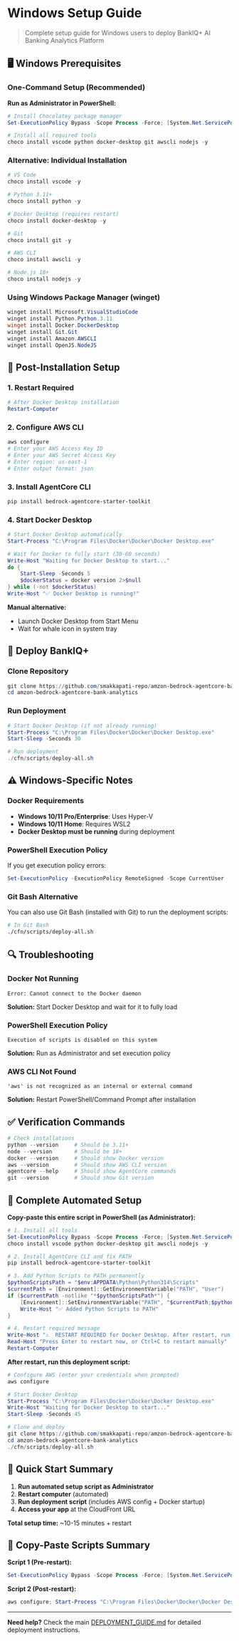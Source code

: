# Windows Setup Guide

> Complete setup guide for Windows users to deploy BankIQ+ AI Banking Analytics Platform

## 🖥️ Windows Prerequisites

### One-Command Setup (Recommended)

**Run as Administrator in PowerShell:**

```powershell
# Install Chocolatey package manager
Set-ExecutionPolicy Bypass -Scope Process -Force; [System.Net.ServicePointManager]::SecurityProtocol = [System.Net.ServicePointManager]::SecurityProtocol -bor 3072; iex ((New-Object System.Net.WebClient).DownloadString('https://community.chocolatey.org/install.ps1'))

# Install all required tools
choco install vscode python docker-desktop git awscli nodejs -y
```

### Alternative: Individual Installation

```powershell
# VS Code
choco install vscode -y

# Python 3.11+
choco install python -y

# Docker Desktop (requires restart)
choco install docker-desktop -y

# Git
choco install git -y

# AWS CLI
choco install awscli -y

# Node.js 18+
choco install nodejs -y
```

### Using Windows Package Manager (winget)

```powershell
winget install Microsoft.VisualStudioCode
winget install Python.Python.3.11
winget install Docker.DockerDesktop
winget install Git.Git
winget install Amazon.AWSCLI
winget install OpenJS.NodeJS
```

## 🔧 Post-Installation Setup

### 1. Restart Required
```powershell
# After Docker Desktop installation
Restart-Computer
```

### 2. Configure AWS CLI
```powershell
aws configure
# Enter your AWS Access Key ID
# Enter your AWS Secret Access Key  
# Enter region: us-east-1
# Enter output format: json
```

### 3. Install AgentCore CLI
```powershell
pip install bedrock-agentcore-starter-toolkit
```

### 4. Start Docker Desktop
```powershell
# Start Docker Desktop automatically
Start-Process "C:\Program Files\Docker\Docker\Docker Desktop.exe"

# Wait for Docker to fully start (30-60 seconds)
Write-Host "Waiting for Docker Desktop to start..."
do {
    Start-Sleep -Seconds 5
    $dockerStatus = docker version 2>$null
} while (-not $dockerStatus)
Write-Host "✅ Docker Desktop is running!"
```

**Manual alternative:**
- Launch Docker Desktop from Start Menu
- Wait for whale icon in system tray

## 🚀 Deploy BankIQ+

### Clone Repository
```powershell
git clone https://github.com/smakkapati-repo/amzon-bedrock-agentcore-bank-analytics.git
cd amzon-bedrock-agentcore-bank-analytics
```

### Run Deployment
```powershell
# Start Docker Desktop (if not already running)
Start-Process "C:\Program Files\Docker\Docker\Docker Desktop.exe"
Start-Sleep -Seconds 30

# Run deployment
./cfn/scripts/deploy-all.sh
```

## ⚠️ Windows-Specific Notes

### Docker Requirements
- **Windows 10/11 Pro/Enterprise**: Uses Hyper-V
- **Windows 10/11 Home**: Requires WSL2
- **Docker Desktop must be running** during deployment

### PowerShell Execution Policy
If you get execution policy errors:
```powershell
Set-ExecutionPolicy -ExecutionPolicy RemoteSigned -Scope CurrentUser
```

### Git Bash Alternative
You can also use Git Bash (installed with Git) to run the deployment scripts:
```bash
# In Git Bash
./cfn/scripts/deploy-all.sh
```

## 🔍 Troubleshooting

### Docker Not Running
```
Error: Cannot connect to the Docker daemon
```
**Solution:** Start Docker Desktop and wait for it to fully load

### PowerShell Execution Policy
```
Execution of scripts is disabled on this system
```
**Solution:** Run as Administrator and set execution policy

### AWS CLI Not Found
```
'aws' is not recognized as an internal or external command
```
**Solution:** Restart PowerShell/Command Prompt after installation

## ✅ Verification Commands

```powershell
# Check installations
python --version     # Should be 3.11+
node --version       # Should be 18+
docker --version     # Should show Docker version
aws --version        # Should show AWS CLI version
agentcore --help     # Should show AgentCore commands
git --version        # Should show Git version
```

## 🚀 Complete Automated Setup

**Copy-paste this entire script in PowerShell (as Administrator):**

```powershell
# 1. Install all tools
Set-ExecutionPolicy Bypass -Scope Process -Force; [System.Net.ServicePointManager]::SecurityProtocol = [System.Net.ServicePointManager]::SecurityProtocol -bor 3072; iex ((New-Object System.Net.WebClient).DownloadString('https://community.chocolatey.org/install.ps1'))
choco install vscode python docker-desktop git awscli nodejs -y

# 2. Install AgentCore CLI and fix PATH
pip install bedrock-agentcore-starter-toolkit

# 3. Add Python Scripts to PATH permanently
$pythonScriptsPath = "$env:APPDATA\Python\Python314\Scripts"
$currentPath = [Environment]::GetEnvironmentVariable("PATH", "User")
if ($currentPath -notlike "*$pythonScriptsPath*") {
    [Environment]::SetEnvironmentVariable("PATH", "$currentPath;$pythonScriptsPath", "User")
    Write-Host "✅ Added Python Scripts to PATH"
}

# 4. Restart required message
Write-Host "⚠️  RESTART REQUIRED for Docker Desktop. After restart, run the deployment script below."
Read-Host "Press Enter to restart now, or Ctrl+C to restart manually"
Restart-Computer
```

**After restart, run this deployment script:**

```powershell
# Configure AWS (enter your credentials when prompted)
aws configure

# Start Docker Desktop
Start-Process "C:\Program Files\Docker\Docker\Docker Desktop.exe"
Write-Host "Waiting for Docker Desktop to start..."
Start-Sleep -Seconds 45

# Clone and deploy
git clone https://github.com/smakkapati-repo/amzon-bedrock-agentcore-bank-analytics.git
cd amzon-bedrock-agentcore-bank-analytics
./cfn/scripts/deploy-all.sh
```

## 🎯 Quick Start Summary

1. **Run automated setup script as Administrator**
2. **Restart computer** (automated)
3. **Run deployment script** (includes AWS config + Docker startup)
4. **Access your app** at the CloudFront URL

**Total setup time:** ~10-15 minutes + restart

## 📝 Copy-Paste Scripts Summary

**Script 1 (Pre-restart):**
```powershell
Set-ExecutionPolicy Bypass -Scope Process -Force; [System.Net.ServicePointManager]::SecurityProtocol = [System.Net.ServicePointManager]::SecurityProtocol -bor 3072; iex ((New-Object System.Net.WebClient).DownloadString('https://community.chocolatey.org/install.ps1')); choco install vscode python docker-desktop git awscli nodejs -y; Start-Sleep -Seconds 10; pip install bedrock-agentcore-starter-toolkit; $pythonScriptsPath = "$env:APPDATA\Python\Python314\Scripts"; $currentPath = [Environment]::GetEnvironmentVariable("PATH", "User"); if ($currentPath -notlike "*$pythonScriptsPath*") { [Environment]::SetEnvironmentVariable("PATH", "$currentPath;$pythonScriptsPath", "User") }; Restart-Computer
```

**Script 2 (Post-restart):**
```powershell
aws configure; Start-Process "C:\Program Files\Docker\Docker\Docker Desktop.exe"; Start-Sleep -Seconds 45; git clone https://github.com/smakkapati-repo/amzon-bedrock-agentcore-bank-analytics.git; cd amzon-bedrock-agentcore-bank-analytics; ./cfn/scripts/deploy-all.sh
```

---

**Need help?** Check the main [DEPLOYMENT_GUIDE.md](DEPLOYMENT_GUIDE.md) for detailed deployment instructions.